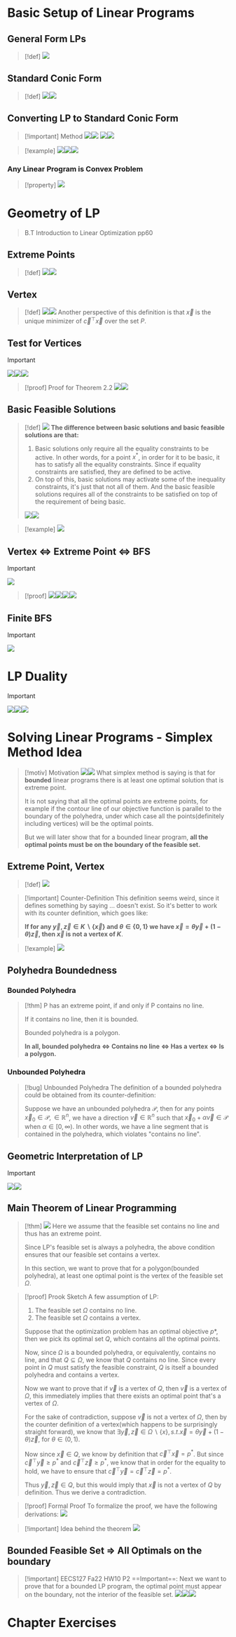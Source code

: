 # Basic Setup of Linear Programs

## General Form LPs
> [!def]
> ![](Linear_Programs.assets/image-20231213224732929.png)




## Standard Conic Form
> [!def]
> ![](Linear_Programs.assets/image-20231129122742640.png)![](Linear_Programs.assets/image-20231213224640502.png)




## Converting LP to Standard Conic Form
> [!important] Method
> ![](Linear_Programs.assets/image-20231213231145503.png)![](Linear_Programs.assets/image-20231213231150959.png)
![](Linear_Programs.assets/image-20231213231130399.png)![](Linear_Programs.assets/image-20231213231408682.png)

> [!example]
> ![](Linear_Programs.assets/image-20231129122836866.png)![](Linear_Programs.assets/image-20231129122631591.png)![](Linear_Programs.assets/image-20231129122638713.png)

### Any Linear Program is Convex Problem
> [!property]
> ![](Linear_Programs.assets/image-20231129122926905.png)





# Geometry of LP
> B.T Introduction to Linear Optimization pp60


## Extreme Points
> [!def]
> ![](Linear_Programs.assets/image-20231214091704691.png)![](Linear_Programs.assets/image-20231214091735938.png)



## Vertex
> [!def]
> ![](Linear_Programs.assets/image-20231214091809399.png)![](Linear_Programs.assets/image-20231214091930754.png)
> Another perspective of this definition is that $\vec{x}$ is the unique minimizer of $\vec{c}^{\top}\vec{x}$ over the set $P$.


## Test for Vertices
> [!important]
> ![](Linear_Programs.assets/image-20231220182844517.png)![](Linear_Programs.assets/image-20231220182942819.png)![](Linear_Programs.assets/image-20231220183646457.png)

> [!proof] Proof for Theorem 2.2
> ![](Linear_Programs.assets/image-20231220183700235.png)![](Linear_Programs.assets/image-20231220183705130.png)



## Basic Feasible Solutions
> [!def]
> ![](Linear_Programs.assets/image-20231220192850615.png)
> **The difference between basic solutions and basic feasible solutions are that:**
> 1. Basic solutions only require all the equality constraints to be active. In other words, for a point $x^*$, in order for it to be basic, it has to satisfy all the equality constraints. Since if equality constraints are satisfied, they are defined to be active.
> 2. On top of this, basic solutions may activate some of the inequality constraints, it's just that not all of them. And the basic feasible solutions requires all of the constraints to be satisfied on top of the requirement of being basic.
> 
> ![](Linear_Programs.assets/image-20231220195311812.png)![](Linear_Programs.assets/image-20231220201257406.png)

> [!example]
> ![](Linear_Programs.assets/image-20231220201425897.png)




## Vertex <=> Extreme Point <=> BFS
> [!important]
> ![](Linear_Programs.assets/image-20231220202916912.png)

> [!proof]
> ![](Linear_Programs.assets/image-20231220203435275.png)![](Linear_Programs.assets/image-20231220203344045.png)![](Linear_Programs.assets/image-20231220203352537.png)![](Linear_Programs.assets/image-20231220203422443.png)




## Finite BFS
> [!important]
> ![](Linear_Programs.assets/image-20231220213903466.png)





# LP Duality
> [!important]
> ![](Linear_Programs.assets/image-20231129123000901.png)![](Linear_Programs.assets/image-20231129123009603.png)![](Linear_Programs.assets/image-20231129123017555.png)




# Solving Linear Programs - Simplex Method Idea
> [!motiv] Motivation
> ![](Linear_Programs.assets/image-20231129123051076.png)![](Linear_Programs.assets/image-20231129123311347.png)
> What simplex method is saying is that for **bounded** linear programs there is at least one optimal solution that is extreme point. 
> 
> It is not saying that all the optimal points are extreme points, for example if the contour line of our objective function is parallel to the boundary of the polyhedra, under which case all the points(definitely including vertices) will be the optimal points.
> 
> But we will later show that for a bounded linear program, **all the optimal points must be on the boundary of the feasible set.**



## Extreme Point, Vertex
> [!def]
> ![](Linear_Programs.assets/image-20231129123455006.png)

> [!important] Counter-Definition
> This definition seems weird, since it defines something by saying ... doesn't exist. So it's better to work with its counter definition, which goes like:
> 
> **If for any $\vec{y},\vec{z}\in K\backslash\{\vec{x}\}$ and $\theta\in \{0,1\}$ we have $\vec{x}=\theta\vec{y}+(1-\theta)\vec{z}$, then $\vec{x}$ is not a vertex of $K$**.

> [!example]
> ![](Linear_Programs.assets/image-20231129180548947.png)


## Polyhedra Boundedness
### Bounded Polyhedra
> [!thm]
> P has an extreme point, if and only if P contains no line. 
> 
> If it contains no line, then it is bounded.
> 
> Bounded polyhedra is a polygon.
> 
> **In all, bounded polyhedra <=> Contains no line <=> Has a vertex <=> Is a polygon.**
> 

### Unbounded Polyhedra
> [!bug] Unbounded Polyhedra
> The definition of a bounded polyhedra could be obtained from its counter-definition:
> 
> Suppose we have an unbounded polyhedra $\mathcal{P}$, then for any points $\vec{x}_{0}\in\mathcal{P},\in \mathbb{R}^n$, we have a direction $\vec{v}\in\mathbb{R}^n$ such that $\vec{x}_0+\alpha\vec{v}\in\mathcal{P}$ when $\alpha\in [0,\infty)$. In other words, we have a line segment that is contained in the polyhedra, which violates "contains no line".
> 



## Geometric Interpretation of LP
> [!important]
> ![](Linear_Programs.assets/image-20231213225921701.png)![](Linear_Programs.assets/image-20231213225928120.png)



## Main Theorem of Linear Programming
> [!thm]
> ![](Linear_Programs.assets/image-20231213230052752.png)
> Here we assume that the feasible set contains no line and thus has an extreme point.
> 
> Since LP's feasible set is always a polyhedra, the above condition ensures that our feasible set contains a vertex. 
> 
> In this section, we want to prove that for a polygon(bounded polyhedra), at least one optimal point is the vertex of the feasible set $\Omega$.


> [!proof] Prook Sketch
> A few assumption of LP:
> 1. The feasible set $\Omega$ contains no line.
> 2. The feasible set $\Omega$ contains a vertex.
> 
> Suppose that the optimization problem has an optimal objective $p*$, then we pick its optimal set $Q$, which contains all the optimal points. 
>   
> Now, since $\Omega$ is a bounded polyhedra, or equivalently, contains no line, and that $Q\subseteq \Omega$, we know that $Q$ contains no line. Since every point in $Q$ must satisfy the feasible constraint, $Q$ is itself a bounded polyhedra and contains a vertex.  
> 
> Now we want to prove that if $\vec{v}$ is a vertex of $Q$, then $\vec{v}$ is a vertex of $\Omega$, this immediately implies that there exists an optimal point that's a vertex of $\Omega$. 
> 
> For the sake of contradiction, suppose $\vec{v}$ is not a vertex of $\Omega$, then by the counter definition of a vertex(which happens to be surprisingly straight forward), we know that $\exists\vec{y},\vec{z}\in \Omega\backslash\{x\},s.t. \vec{x}=\theta \vec{y}+(1-\theta)\vec{z}$, for $\theta\in (0,1)$. 
> 
> Now since $\vec{x}\in Q$, we know by definition that $\vec{c}^{\top}\vec{x}=p^*$. But since $\vec{c}^{\top}\vec{y}\geq p^*$ and $\vec{c}^{\top}\vec{z}\geq p^*$, we know that in order for the equality to hold, we have to ensure that $\vec{c}^{\top}\vec{y}=\vec{c}^{\top}\vec{z}= p^*$.
> 
> Thus $\vec{y},\vec{z}\in Q$, but this would imply that $\vec{x}$ is not a vertex of $Q$ by definition. Thus we derive a contradiction.

> [!proof] Formal Proof
> To formalize the proof, we have the following derivations:
> ![](Linear_Programs.assets/image-20231213230655926.png)

> [!important] Idea behind the theorem
> ![](Linear_Programs.assets/image-20231213230716233.png)


## Bounded Feasible Set => All Optimals on the boundary
> [!important] EECS127 Fa22 HW10 P2
> ==Important==: Next we want to prove that for a bounded LP program, the optimal point must appear on the boundary, not the interior of the feasible set. 
> ![](Linear_Programs.assets/image-20231214210428675.png)![](Linear_Programs.assets/image-20231214210435819.png)![](Linear_Programs.assets/image-20231214210444046.png)












# Chapter Exercises

